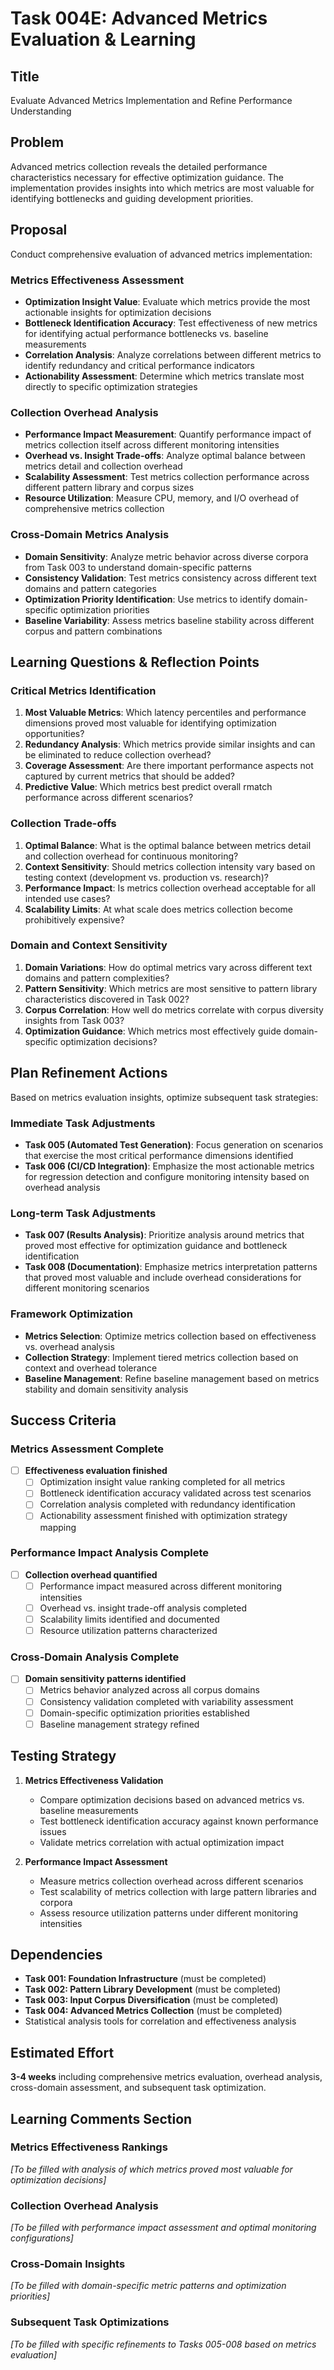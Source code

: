 # Task 004E: Advanced Metrics Evaluation & Learning

## Title
Evaluate Advanced Metrics Implementation and Refine Performance Understanding

## Problem
Advanced metrics collection reveals the detailed performance characteristics necessary for effective optimization guidance. The implementation provides insights into which metrics are most valuable for identifying bottlenecks and guiding development priorities.

## Proposal
Conduct comprehensive evaluation of advanced metrics implementation:

### Metrics Effectiveness Assessment
- **Optimization Insight Value**: Evaluate which metrics provide the most actionable insights for optimization decisions
- **Bottleneck Identification Accuracy**: Test effectiveness of new metrics for identifying actual performance bottlenecks vs. baseline measurements
- **Correlation Analysis**: Analyze correlations between different metrics to identify redundancy and critical performance indicators
- **Actionability Assessment**: Determine which metrics translate most directly to specific optimization strategies

### Collection Overhead Analysis
- **Performance Impact Measurement**: Quantify performance impact of metrics collection itself across different monitoring intensities
- **Overhead vs. Insight Trade-offs**: Analyze optimal balance between metrics detail and collection overhead
- **Scalability Assessment**: Test metrics collection performance across different pattern library and corpus sizes
- **Resource Utilization**: Measure CPU, memory, and I/O overhead of comprehensive metrics collection

### Cross-Domain Metrics Analysis
- **Domain Sensitivity**: Analyze metric behavior across diverse corpora from Task 003 to understand domain-specific patterns
- **Consistency Validation**: Test metrics consistency across different text domains and pattern categories
- **Optimization Priority Identification**: Use metrics to identify domain-specific optimization priorities
- **Baseline Variability**: Assess metrics baseline stability across different corpus and pattern combinations

## Learning Questions & Reflection Points

### Critical Metrics Identification
1. **Most Valuable Metrics**: Which latency percentiles and performance dimensions proved most valuable for identifying optimization opportunities?
2. **Redundancy Analysis**: Which metrics provide similar insights and can be eliminated to reduce collection overhead?
3. **Coverage Assessment**: Are there important performance aspects not captured by current metrics that should be added?
4. **Predictive Value**: Which metrics best predict overall rmatch performance across different scenarios?

### Collection Trade-offs
1. **Optimal Balance**: What is the optimal balance between metrics detail and collection overhead for continuous monitoring?
2. **Context Sensitivity**: Should metrics collection intensity vary based on testing context (development vs. production vs. research)?
3. **Performance Impact**: Is metrics collection overhead acceptable for all intended use cases?
4. **Scalability Limits**: At what scale does metrics collection become prohibitively expensive?

### Domain and Context Sensitivity
1. **Domain Variations**: How do optimal metrics vary across different text domains and pattern complexities?
2. **Pattern Sensitivity**: Which metrics are most sensitive to pattern library characteristics discovered in Task 002?
3. **Corpus Correlation**: How well do metrics correlate with corpus diversity insights from Task 003?
4. **Optimization Guidance**: Which metrics most effectively guide domain-specific optimization decisions?

## Plan Refinement Actions

Based on metrics evaluation insights, optimize subsequent task strategies:

### Immediate Task Adjustments
- **Task 005 (Automated Test Generation)**: Focus generation on scenarios that exercise the most critical performance dimensions identified
- **Task 006 (CI/CD Integration)**: Emphasize the most actionable metrics for regression detection and configure monitoring intensity based on overhead analysis

### Long-term Task Adjustments
- **Task 007 (Results Analysis)**: Prioritize analysis around metrics that proved most effective for optimization guidance and bottleneck identification
- **Task 008 (Documentation)**: Emphasize metrics interpretation patterns that proved most valuable and include overhead considerations for different monitoring scenarios

### Framework Optimization
- **Metrics Selection**: Optimize metrics collection based on effectiveness vs. overhead analysis
- **Collection Strategy**: Implement tiered metrics collection based on context and overhead tolerance
- **Baseline Management**: Refine baseline management based on metrics stability and domain sensitivity analysis

## Success Criteria

### Metrics Assessment Complete
- [ ] **Effectiveness evaluation finished**
  - [ ] Optimization insight value ranking completed for all metrics
  - [ ] Bottleneck identification accuracy validated across test scenarios
  - [ ] Correlation analysis completed with redundancy identification
  - [ ] Actionability assessment finished with optimization strategy mapping

### Performance Impact Analysis Complete
- [ ] **Collection overhead quantified**
  - [ ] Performance impact measured across different monitoring intensities
  - [ ] Overhead vs. insight trade-off analysis completed
  - [ ] Scalability limits identified and documented
  - [ ] Resource utilization patterns characterized

### Cross-Domain Analysis Complete
- [ ] **Domain sensitivity patterns identified**
  - [ ] Metrics behavior analyzed across all corpus domains
  - [ ] Consistency validation completed with variability assessment
  - [ ] Domain-specific optimization priorities established
  - [ ] Baseline management strategy refined

## Testing Strategy

1. **Metrics Effectiveness Validation**
   - Compare optimization decisions based on advanced metrics vs. baseline measurements
   - Test bottleneck identification accuracy against known performance issues
   - Validate metrics correlation with actual optimization impact

2. **Performance Impact Assessment**
   - Measure metrics collection overhead across different scenarios
   - Test scalability of metrics collection with large pattern libraries and corpora
   - Assess resource utilization patterns under different monitoring intensities

## Dependencies

- **Task 001: Foundation Infrastructure** (must be completed)
- **Task 002: Pattern Library Development** (must be completed)
- **Task 003: Input Corpus Diversification** (must be completed)
- **Task 004: Advanced Metrics Collection** (must be completed)
- Statistical analysis tools for correlation and effectiveness analysis

## Estimated Effort

**3-4 weeks** including comprehensive metrics evaluation, overhead analysis, cross-domain assessment, and subsequent task optimization.

## Learning Comments Section

<!-- TODO: After Task 004 completion, update this section with:
     - Ranking of metric effectiveness for optimization guidance
     - Optimal collection overhead vs. insight trade-offs
     - Domain-specific metric sensitivity patterns
     - Specific bottleneck identification success stories and refinements needed
-->

### Metrics Effectiveness Rankings
*[To be filled with analysis of which metrics proved most valuable for optimization decisions]*

### Collection Overhead Analysis
*[To be filled with performance impact assessment and optimal monitoring configurations]*

### Cross-Domain Insights
*[To be filled with domain-specific metric patterns and optimization priorities]*

### Subsequent Task Optimizations
*[To be filled with specific refinements to Tasks 005-008 based on metrics evaluation]*